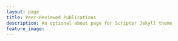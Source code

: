 ```yaml
---
layout: page
title: Peer-Reviewed Publications
description: An optional about page for Scriptor Jekyll theme
feature_image: 
---
```

